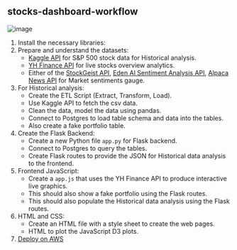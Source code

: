 ## stocks-dashboard-workflow
![image](https://github.com/user-attachments/assets/2f573233-5962-4b13-8003-d18b8658d49b)

1. Install the necessary libraries:
2. Prepare and understand the datasets:
     - [Kaggle API](https://www.kaggle.com/datasets/camnugent/sandp500) for S&P 500 stock data for Historical analysis.
     - [YH Finance API](https://financeapi.net/tutorial) for live stocks overview analytics.
     - Either of the [StockGeist API](https://stockgeist.ai/), [Eden AI Sentiment Analysis API](https://www.edenai.co/), [Alpaca News API](https://alpaca.markets/) for Market sentiments gauge.
3. For Historical analysis:
     - Create the ETL Script (Extract, Transform, Load).
     - Use Kaggle API to fetch the csv data.
     - Clean the data, model the data using pandas.
     - Connect to Postgres to load table schema and data into the tables.
     - Also create a fake portfolio table.
4. Create the Flask Backend:
     - Create a new Python file `app.py` for Flask backend.
     - Connect to Postgres to query the tables.
     - Create Flask routes to provide the JSON for Historical data analysis to the frontend.
5. Frontend JavaScript:
     - Create a `app.js` that uses the YH Finance API to produce interactive live graphics.
     - This should also show a fake portfolio using the Flask routes.
     - This should also populate the Historical data analysis using the Flask routes.
6. HTML and CSS:
     - Create an HTML file with a style sheet to create the web pages.
     - HTML to plot the JavaScript D3 plots.
7. [Deploy on AWS](https://github.com/Saurabh-Lakhanpal/stocks-dashboard/blob/main/Project-resources/Installation-Guides/Deploy%20on%20AWS.md)
